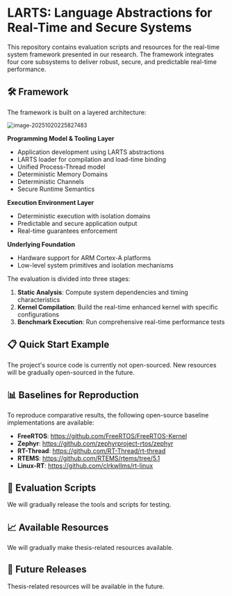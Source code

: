 # LARTS: Language Abstractions for Real-Time and Secure Systems
This repository contains evaluation scripts and resources for the real-time system framework presented in our research. The framework integrates four core subsystems to deliver robust, secure, and predictable real-time performance.

## 🛠️ Framework 

The framework is built on a layered architecture:

<img src="C:\Users\liyanqi\AppData\Roaming\Typora\typora-user-images\image-20251020225827483.png" alt="image-20251020225827483" style="zoom:90%;" />

**Programming Model & Tooling Layer**

- Application development using LARTS abstractions
- LARTS loader for compilation and load-time binding
- Unified Process-Thread model 
- Deterministic Memory Domains
- Deterministic Channels
- Secure Runtime Semantics

**Execution Environment Layer**

- Deterministic execution with isolation domains
- Predictable and secure application output
- Real-time guarantees enforcement

**Underlying Foundation**

- Hardware support for ARM Cortex-A platforms
- Low-level system primitives and isolation mechanisms

The evaluation is divided into three stages:

1. **Static Analysis**: Compute system dependencies and timing characteristics
2. **Kernel Compilation**: Build the real-time enhanced kernel with specific configurations
3. **Benchmark Execution**: Run comprehensive real-time performance tests

## 📋 Quick Start Example

The project's source code is currently not open-sourced. New resources will be gradually open-sourced in the future.

## 📊 Baselines for Reproduction

To reproduce comparative results, the following open-source baseline implementations are available:

- **FreeRTOS**: https://github.com/FreeRTOS/FreeRTOS-Kernel
- **Zephyr**: https://github.com/zephyrproject-rtos/zephyr
- **RT-Thread**: https://github.com/RT-Thread/rt-thread
- **RTEMS**: https://github.com/RTEMS/rtems/tree/5.1
- **Linux-RT**: https://github.com/clrkwllms/rt-linux

## 🔧 Evaluation Scripts

We will gradually release the tools and scripts for testing.

## 📈 Available Resources

We will gradually make thesis-related resources available.

## 🔄 Future Releases

Thesis-related resources will be available in the future.

